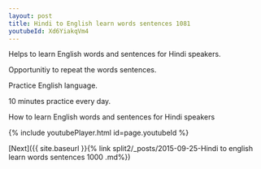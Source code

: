 ```yaml
---
layout: post
title: Hindi to English learn words sentences 1081 
youtubeId: Xd6YiakqVm4
---
```

 
 
Helps to learn English words and sentences for Hindi speakers.

Opportunitiy to repeat the words sentences. 

Practice English language. 
 
10 minutes practice every day. 
 
How to learn English words and sentences for Hindi speakers 
 
{% include youtubePlayer.html id=page.youtubeId %}
 
 
[Next]({{ site.baseurl }}{% link  split2/_posts/2015-09-25-Hindi to english learn words sentences 1000 .md%})
 
